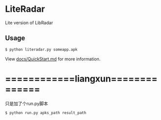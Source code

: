 # LiteRadar
Lite version of LibRadar


## Usage

```bash
$ python literadar.py someapp.apk
```
View [docs/QuickStart.md](https://github.com/pkumza/LiteRadar/blob/master/docs/QuickStart.md) for more information.

# ============liangxun==============
只是加了个run.py脚本
```bash
$ python run.py apks_path result_path
```
